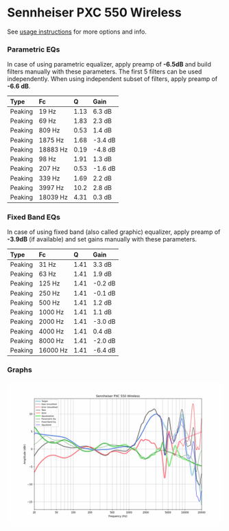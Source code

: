 # Sennheiser PXC 550 Wireless
See [usage instructions](https://github.com/jaakkopasanen/AutoEq#usage) for more options and info.

### Parametric EQs
In case of using parametric equalizer, apply preamp of **-6.5dB** and build filters manually
with these parameters. The first 5 filters can be used independently.
When using independent subset of filters, apply preamp of **-6.6 dB**.

| Type    | Fc       |     Q | Gain    |
|:--------|:---------|:------|:--------|
| Peaking | 19 Hz    |  1.13 | 6.3 dB  |
| Peaking | 69 Hz    |  1.83 | 2.3 dB  |
| Peaking | 809 Hz   |  0.53 | 1.4 dB  |
| Peaking | 1875 Hz  |  1.68 | -3.4 dB |
| Peaking | 18883 Hz |  0.19 | -4.8 dB |
| Peaking | 98 Hz    |  1.91 | 1.3 dB  |
| Peaking | 207 Hz   |  0.53 | -1.6 dB |
| Peaking | 339 Hz   |  1.69 | 2.2 dB  |
| Peaking | 3997 Hz  | 10.2  | 2.8 dB  |
| Peaking | 18039 Hz |  4.31 | 0.3 dB  |

### Fixed Band EQs
In case of using fixed band (also called graphic) equalizer, apply preamp of **-3.9dB**
(if available) and set gains manually with these parameters.

| Type    | Fc       |    Q | Gain    |
|:--------|:---------|:-----|:--------|
| Peaking | 31 Hz    | 1.41 | 3.3 dB  |
| Peaking | 63 Hz    | 1.41 | 1.9 dB  |
| Peaking | 125 Hz   | 1.41 | -0.2 dB |
| Peaking | 250 Hz   | 1.41 | -0.1 dB |
| Peaking | 500 Hz   | 1.41 | 1.2 dB  |
| Peaking | 1000 Hz  | 1.41 | 1.1 dB  |
| Peaking | 2000 Hz  | 1.41 | -3.0 dB |
| Peaking | 4000 Hz  | 1.41 | 0.4 dB  |
| Peaking | 8000 Hz  | 1.41 | -2.0 dB |
| Peaking | 16000 Hz | 1.41 | -6.4 dB |

### Graphs
![](./Sennheiser%20PXC%20550%20Wireless.png)